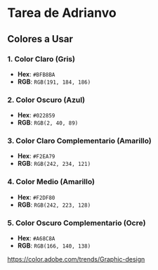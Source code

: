 # Tarea de Adrianvo

## Colores a Usar

### 1. Color Claro (Gris)
- **Hex**: `#BFB8BA`
- **RGB**: `RGB(191, 184, 186)`

### 2. Color Oscuro (Azul)
- **Hex**: `#022859`
- **RGB**: `RGB(2, 40, 89)`

### 3. Color Claro Complementario (Amarillo)
- **Hex**: `#F2EA79`
- **RGB**: `RGB(242, 234, 121)`

### 4. Color Medio (Amarillo)
- **Hex**: `#F2DF80`
- **RGB**: `RGB(242, 223, 128)`

### 5. Color Oscuro Complementario (Ocre)
- **Hex**: `#A68C8A`
- **RGB**: `RGB(166, 140, 138)`

https://color.adobe.com/trends/Graphic-design